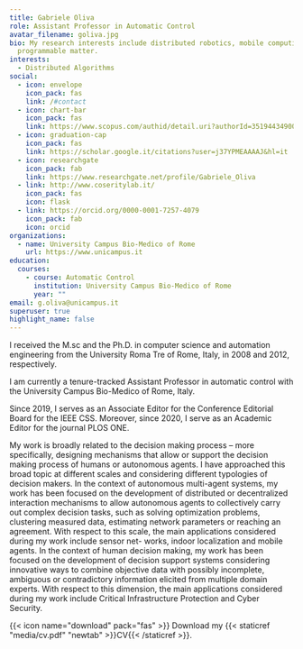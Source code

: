 ```yaml
---
title: Gabriele Oliva
role: Assistant Professor in Automatic Control
avatar_filename: goliva.jpg
bio: My research interests include distributed robotics, mobile computing and
  programmable matter.
interests:
  - Distributed Algorithms
social:
  - icon: envelope
    icon_pack: fas
    link: /#contact
  - icon: chart-bar
    icon_pack: fas
    link: https://www.scopus.com/authid/detail.uri?authorId=35194434900
  - icon: graduation-cap
    icon_pack: fas
    link: https://scholar.google.it/citations?user=j37YPMEAAAAJ&hl=it
  - icon: researchgate
    icon_pack: fab
    link: https://www.researchgate.net/profile/Gabriele_Oliva
  - link: http://www.coseritylab.it/
    icon_pack: fas
    icon: flask
  - link: https://orcid.org/0000-0001-7257-4079
    icon_pack: fab
    icon: orcid
organizations:
  - name: University Campus Bio-Medico of Rome
    url: https://www.unicampus.it
education:
  courses:
    - course: Automatic Control
      institution: University Campus Bio-Medico of Rome
      year: ""
email: g.oliva@unicampus.it
superuser: true
highlight_name: false
---
```

I received the M.sc and the Ph.D. in computer science and automation engineering from the University Roma Tre of Rome, Italy, in 2008 and 2012, respectively. 

I am currently a tenure-tracked Assistant Professor in automatic control with the University Campus Bio-Medico of Rome, Italy. 

Since 2019, I serves as an Associate Editor for the Conference Editorial Board for the IEEE CSS.  Moreover, since 2020, I serve as an Academic Editor for the journal PLOS ONE. 

My work is broadly related to the decision making process – more specifically, designing mechanisms that allow or support the decision making process of humans or autonomous agents. I have approached this broad topic at different scales and considering different typologies of decision makers. In the context of autonomous multi-agent systems, my work has been focused on the development of distributed or decentralized interaction mechanisms to allow autonomous agents to collectively carry out complex decision tasks, such as solving optimization problems, clustering measured data, estimating network parameters or reaching an agreement. With respect to this scale, the main applications considered during my work include sensor net- works, indoor localization and mobile agents. In the context of human decision making, my work has been focused on the development of decision support systems considering innovative ways to combine objective data with possibly incomplete, ambiguous or contradictory information elicited from multiple domain experts. With respect to this dimension, the main applications considered during my work include Critical Infrastructure Protection and Cyber Security.

{{< icon name="download" pack="fas" >}} Download my {{< staticref "media/cv.pdf" "newtab" >}}CV{{< /staticref >}}.